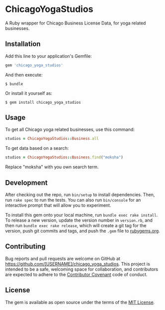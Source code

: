 # ChicagoYogaStudios

A Ruby wrapper for Chicago Business License Data, for yoga related businesses.

## Installation

Add this line to your application's Gemfile:

```ruby
gem 'chicago_yoga_studios'
```

And then execute:

    $ bundle

Or install it yourself as:

    $ gem install chicago_yoga_studios

## Usage

To get all Chicago yoga related businesses, use this command:

```ruby
studios = ChicagoYogaStudios::Business.all
```

To get data based on a search:

```ruby
studios = ChicagoYogaStudios::Business.find("moksha")
```

Replace "moksha" with you own search term.

## Development

After checking out the repo, run `bin/setup` to install dependencies. Then, run `rake spec` to run the tests. You can also run `bin/console` for an interactive prompt that will allow you to experiment.

To install this gem onto your local machine, run `bundle exec rake install`. To release a new version, update the version number in `version.rb`, and then run `bundle exec rake release`, which will create a git tag for the version, push git commits and tags, and push the `.gem` file to [rubygems.org](https://rubygems.org).

## Contributing

Bug reports and pull requests are welcome on GitHub at https://github.com/[USERNAME]/chicago_yoga_studios. This project is intended to be a safe, welcoming space for collaboration, and contributors are expected to adhere to the [Contributor Covenant](contributor-covenant.org) code of conduct.


## License

The gem is available as open source under the terms of the [MIT License](http://opensource.org/licenses/MIT).


